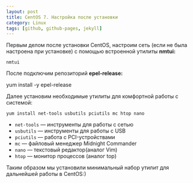 ```yaml
---
layout: post
title: CentOS 7. Настройка после установки
category: Linux
tags: [github, github-pages, jekyll]
---
```

Первым делом после установки CentOS, настроим сеть (если не была настроена при установке) с помощью встроенной утилиты  **nmtui:**

    nmtui

После подключим репозиторий  **epel-release:**

yum install -y epel-release

Далее установим необходимые утилиты для комфортной работы с системой:

    yum install net-tools usbutils pciutils mc htop nano

-   `net-tools` — инструменты для работы с сетью
-   `usbutils` — инструменты для работы с USB
-   `pciutils` — работа с PCI-устройствами
-   `mc` — файловый менеджер Midnight Commander
-   `nano` — текстовый редактор(аналог Vim)
-   `htop` — монитор процессов (аналог top)

Таким образом мы установили минимальный набор утилит для дальнейшей работы в CentOS:)
